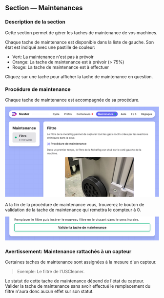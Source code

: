 ## Section — Maintenances

### Description de la section

Cette section permet de gérer les taches de maintenance de vos machines.

Chaque tache de maintenance est disponible dans la liste de gauche. Son état est indiqué avec une pastille de couleur:

- Vert: La maintenance n'est pas à prévoir
- Orange: La tache de maintenance est à prévoir (> 75%)
- Rouge: La tache de maintenance est à effectuer

Cliquez sur une tache pour afficher la tache de maintenance en question.

### Procédure de maintenance

Chaque tache de maintenance est accompagnée de sa procédure.

![Tache de maintenance](component_maintenances.png)

A la fin de la procédure de maintenance vous, trouverez le bouton de validation de la tache de maintenance qui remettra le compteur à 0.

![Valider tache maintenance](maintenances_clear.png)

### Avertissement: Maintenance rattachés à un capteur

Certaines taches de maintenance sont assignées à la mesure d'un capteur.

>Exemple: Le filtre de l'USCleaner.

Le statut de cette tache de maintenance dépend de l'état du capteur. Valider la tache de maintenance sans avoir effectué le remplacement du filtre n'aura donc aucun effet sur son statut.
